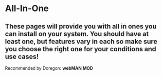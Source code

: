 # All-In-One

## These pages will provide you with all in ones you can install on your system. You should have at least one, but features vary in each so make sure you choose the right one for your conditions and use cases!



Recommended by Doregon: **webMAN MOD**

